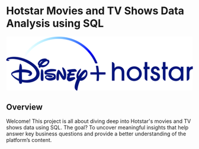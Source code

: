 # Hotstar Movies and TV Shows Data Analysis using SQL

![Hotstar_logo](https://github.com/Isha-Dhore09/hotstar_sql_project/blob/main/Disney%2B_Hotstar_logo.svg.png)

## Overview
Welcome! This project is all about diving deep into Hotstar's movies and TV shows data using SQL. The goal? To uncover meaningful insights that help answer key business questions and provide a better understanding of the platform’s content.

